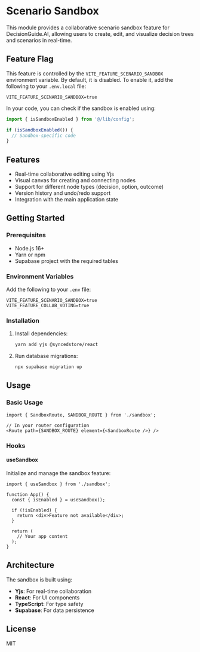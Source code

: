 # Scenario Sandbox

This module provides a collaborative scenario sandbox feature for DecisionGuide.AI, allowing users to create, edit, and visualize decision trees and scenarios in real-time.

## Feature Flag

This feature is controlled by the `VITE_FEATURE_SCENARIO_SANDBOX` environment variable. By default, it is disabled. To enable it, add the following to your `.env.local` file:

```
VITE_FEATURE_SCENARIO_SANDBOX=true
```

In your code, you can check if the sandbox is enabled using:

```typescript
import { isSandboxEnabled } from '@/lib/config';

if (isSandboxEnabled()) {
  // Sandbox-specific code
}
```

## Features

- Real-time collaborative editing using Yjs
- Visual canvas for creating and connecting nodes
- Support for different node types (decision, option, outcome)
- Version history and undo/redo support
- Integration with the main application state

## Getting Started

### Prerequisites

- Node.js 16+
- Yarn or npm
- Supabase project with the required tables

### Environment Variables

Add the following to your `.env` file:

```
VITE_FEATURE_SCENARIO_SANDBOX=true
VITE_FEATURE_COLLAB_VOTING=true
```

### Installation

1. Install dependencies:
   ```bash
   yarn add yjs @syncedstore/react
   ```

2. Run database migrations:
   ```bash
   npx supabase migration up
   ```

## Usage

### Basic Usage

```tsx
import { SandboxRoute, SANDBOX_ROUTE } from './sandbox';

// In your router configuration
<Route path={SANDBOX_ROUTE} element={<SandboxRoute />} />
```

### Hooks

#### useSandbox

Initialize and manage the sandbox feature:

```tsx
import { useSandbox } from './sandbox';

function App() {
  const { isEnabled } = useSandbox();
  
  if (!isEnabled) {
    return <div>Feature not available</div>;
  }
  
  return (
    // Your app content
  );
}
```

## Architecture

The sandbox is built using:

- **Yjs**: For real-time collaboration
- **React**: For UI components
- **TypeScript**: For type safety
- **Supabase**: For data persistence

## License

MIT
